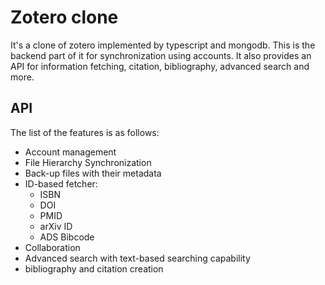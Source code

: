 # Zotero clone

It's a clone of zotero implemented by typescript and mongodb.
This is the backend part of it for synchronization using accounts.
It also provides an API for information fetching, citation, bibliography, advanced search and more.

## API

The list of the features is as follows:

- Account management
- File Hierarchy Synchronization
- Back-up files with their metadata
- ID-based fetcher:
  - ISBN
  - DOI
  - PMID
  - arXiv ID
  - ADS Bibcode
- Collaboration
- Advanced search with text-based searching capability
- bibliography and citation creation
